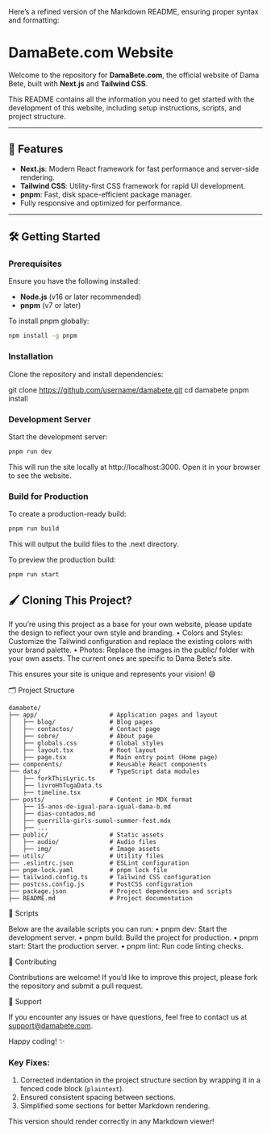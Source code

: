 Here’s a refined version of the Markdown README, ensuring proper syntax and formatting:

# DamaBete.com Website

Welcome to the repository for **DamaBete.com**, the official website of Dama Bete, built with **Next.js** and **Tailwind CSS**.

This README contains all the information you need to get started with the development of this website, including setup instructions, scripts, and project structure.

---

## 🚀 Features

- **Next.js**: Modern React framework for fast performance and server-side rendering.
- **Tailwind CSS**: Utility-first CSS framework for rapid UI development.
- **pnpm**: Fast, disk space-efficient package manager.
- Fully responsive and optimized for performance.

---

## 🛠️ Getting Started

### Prerequisites

Ensure you have the following installed:

- **Node.js** (v16 or later recommended)
- **pnpm** (v7 or later)

To install pnpm globally:

```bash
npm install -g pnpm
```

### Installation

Clone the repository and install dependencies:

git clone https://github.com/username/damabete.git
cd damabete
pnpm install

### Development Server

Start the development server:

```bash
pnpm run dev
```

This will run the site locally at http://localhost:3000. Open it in your browser to see the website.

### Build for Production

To create a production-ready build:

```bash
pnpm run build
```

This will output the build files to the .next directory.

To preview the production build:

```bash
pnpm run start
```

## 🖌️ Cloning This Project?

If you’re using this project as a base for your own website, please update the design to reflect your own style and branding.
	•	Colors and Styles: Customize the Tailwind configuration and replace the existing colors with your brand palette.
	•	Photos: Replace the images in the public/ folder with your own assets. The current ones are specific to Dama Bete’s site.

This ensures your site is unique and represents your vision! 😄

🗂️ Project Structure

```text
damabete/
├── app/                    # Application pages and layout
│   ├── blog/               # Blog pages
│   ├── contactos/          # Contact page
│   ├── sobre/              # About page
│   ├── globals.css         # Global styles
│   ├── layout.tsx          # Root layout
│   ├── page.tsx            # Main entry point (Home page)
├── components/             # Reusable React components
├── data/                   # TypeScript data modules
│   ├── forkThisLyric.ts
│   ├── livroHhTugaData.ts
│   ├── timeline.tsx
├── posts/                  # Content in MDX format
│   ├── 15-anos-de-igual-para-igual-dama-b.md
│   ├── dias-contados.md
│   ├── guerrilla-girls-sumol-summer-fest.mdx
│   ├── ...
├── public/                 # Static assets
│   ├── audio/              # Audio files
│   ├── img/                # Image assets
├── utils/                  # Utility files
├── .eslintrc.json          # ESLint configuration
├── pnpm-lock.yaml          # pnpm lock file
├── tailwind.config.ts      # Tailwind CSS configuration
├── postcss.config.js       # PostCSS configuration
├── package.json            # Project dependencies and scripts
├── README.md               # Project documentation
```

📖 Scripts

Below are the available scripts you can run:
	•	pnpm dev: Start the development server.
	•	pnpm build: Build the project for production.
	•	pnpm start: Start the production server.
	•	pnpm lint: Run code linting checks.

🌟 Contributing

Contributions are welcome! If you’d like to improve this project, please fork the repository and submit a pull request.

📧 Support

If you encounter any issues or have questions, feel free to contact us at support@damabete.com.

Happy coding! ✨

### Key Fixes:
1. Corrected indentation in the project structure section by wrapping it in a fenced code block (`plaintext`).
2. Ensured consistent spacing between sections.
3. Simplified some sections for better Markdown rendering.

This version should render correctly in any Markdown viewer!